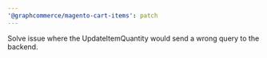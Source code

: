 ```yaml
---
'@graphcommerce/magento-cart-items': patch
---
```


Solve issue where the UpdateItemQuantity would send a wrong query to the backend.
